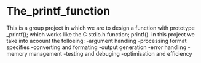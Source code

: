 # The_printf_function
This is a group project in which we are to design a function with prototype _printf(); which works like the C stdio.h function; printf().
in this project we take into acoount the folloeing:
-argument handling
-processing format specifies
-converting and formating
-output generation
-error handling
-memory management
-testing and debuging
-optimisation and efficiency
